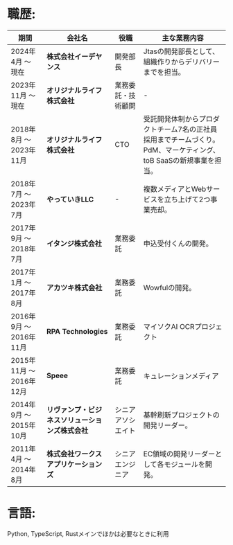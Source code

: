 # 職歴:

| **期間**                 | **会社名**                                    | **役職**                     | **主な業務内容** |
|-------------------------|-------------------------------------|----------------------|--------------------------------------------------------------------|
| 2024年4月 ～ 現在       | **株式会社イーデヤンス**            | 開発部長             | Jtasの開発部長として、組織作りからデリバリーまでを担当。           |
| 2023年11月 ～ 現在      | **オリジナルライフ株式会社**         | 業務委託・技術顧問   | - |
| 2018年8月 ～ 2023年11月 | **オリジナルライフ株式会社**         | CTO                 | 受託開発体制からプロダクトチーム7名の正社員採用までチームづくり。PdM、マーケティング、toB SaaSの新規事業を担当。 |
| 2018年7月 ～ 2023年7月  | **やっていきLLC**                   | -                   | 複数メディアとWebサービスを立ち上げて2つ事業売却。 |
| 2017年9月 ～ 2018年7月 | **イタンジ株式会社**                | 業務委託             | 申込受付くんの開発。 |
| 2017年1月 ～ 2017年8月 | **アカツキ株式会社**                | 業務委託             | Wowfulの開発。 |
| 2016年9月 ～ 2016年11月 | **RPA Technologies**                | 業務委託             | マイソクAI OCRプロジェクト |
| 2015年11月 ～ 2016年12月 | **Speee**                | 業務委託             | キュレーションメディア |
| 2014年9月 ～ 2015年10月 | **リヴァンプ・ビジネスソリューションズ株式会社** | シニアアソシエイト   | 基幹刷新プロジェクトの開発リーダー。 |
| 2011年4月 ～ 2014年8月  | **株式会社ワークスアプリケーションズ** | シニアエンジニア     | EC領域の開発リーダーとして各モジュールを開発。 |

# 言語:
Python, TypeScript, Rustメインでほかは必要なときに利用
